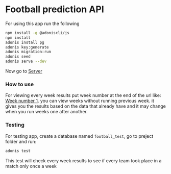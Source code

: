 # Football prediction API

For using this app run the following

```bash
npm install -g @adoniscli/js
npm install
adonis install pg
adonis key:generate
adonis migration:run
adonis seed
adonis serve --dev
```

Now go to [Server](http://127.0.0.1:4000)

### How to use

For viewing every week results put week number at the end of the url like: [Week number 1](http://127.0.0.1:4000/1).
you can view weeks without running previous week. it gives you the results based on the data that already have and it may change when you run weeks one after another.

### Testing

For testing app, create a database named `football_test`, go to preject folder and run:

```bash
adonis test
```

This test will check every week results to see if every team took place in a match only once a week